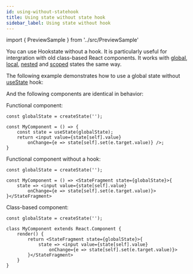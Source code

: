 ```yaml
---
id: using-without-statehook
title: Using state without state hook
sidebar_label: Using state without hook
---
```


import { PreviewSample } from '../src/PreviewSample'

You can use Hookstate without a hook. It is particularly useful for intergration with old class-based React components.
It works with [global](./global-state), [local](./local-state), [nested](./nested-state) and [scoped](./scoped-state) states the same way.

The following example demonstrates how to use a global state without [useState](typedoc-hookstate-core#usestate) hook:

<PreviewSample example="global-multiple-consumers-statefragment" />

And the following components are identical in behavior:

Functional component:

```tsx
const globalState = createState('');

const MyComponent = () => {
    const state = useState(globalState);
    return <input value={state[self].value}
        onChange={e => state[self].set(e.target.value)} />;
}
```

Functional component without a hook:

```tsx
const globalState = createState('');

const MyComponent = () => <StateFragment state={globalState}>{
    state => <input value={state[self].value}
        onChange={e => state[self].set(e.target.value)}>
}</StateFragment>
```

Class-based component:

```tsx
const globalState = createState('');

class MyComponent extends React.Component {
    render() {
        return <StateFragment state={globalState}>{
            state => <input value={state[self].value}
                onChange={e => state[self].set(e.target.value)}>
        }</StateFragment>
    }
}
```
